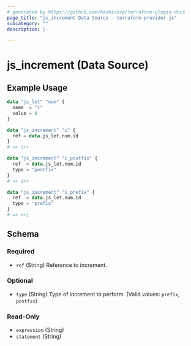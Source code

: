 ```yaml
---
# generated by https://github.com/hashicorp/terraform-plugin-docs
page_title: "js_increment Data Source - terraform-provider-js"
subcategory: ""
description: |-
  
---
```


# js_increment (Data Source)



## Example Usage

```terraform
data "js_let" "num" {
  name  = "i"
  value = 0
}

data "js_increment" "i" {
  ref = data.js_let.num.id
}
# => i++

data "js_increment" "i_postfix" {
  ref  = data.js_let.num.id
  type = "postfix"
}
# => i++

data "js_increment" "i_prefix" {
  ref  = data.js_let.num.id
  type = "prefix"
}
# => ++i
```

<!-- schema generated by tfplugindocs -->
## Schema

### Required

- `ref` (String) Reference to increment.

### Optional

- `type` (String) Type of increment to perform. (Valid values: `prefix`, `postfix`)

### Read-Only

- `expression` (String)
- `statement` (String)
